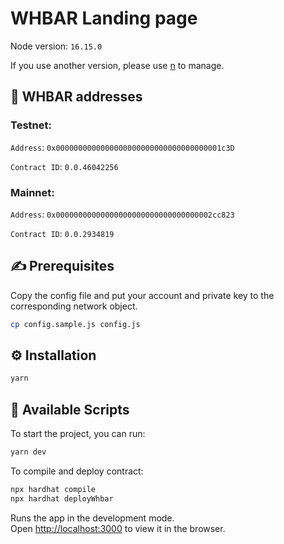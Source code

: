 # WHBAR Landing page

Node version: `16.15.0`

If you use another version, please use [n](https://github.com/tj/n) to manage.

## 📇 WHBAR addresses

### Testnet:

`Address`: `0x0000000000000000000000000000000000001c3D`

`Contract ID`: `0.0.46042256`

### Mainnet:

`Address`: `0x00000000000000000000000000000000002cc823`

`Contract ID`: `0.0.2934819`

## ✍️ Prerequisites

Copy the config file and put your account and private key to the corresponding network object.

```bash
cp config.sample.js config.js
```

## ⚙️ Installation

```bash
yarn
```

## 🚀 Available Scripts

To start the project, you can run:

```bash
yarn dev
```

To compile and deploy contract:

```bash
npx hardhat compile
npx hardhat deployWhbar
```

Runs the app in the development mode.\
Open [http://localhost:3000](http://localhost:3000) to view it in the browser.
